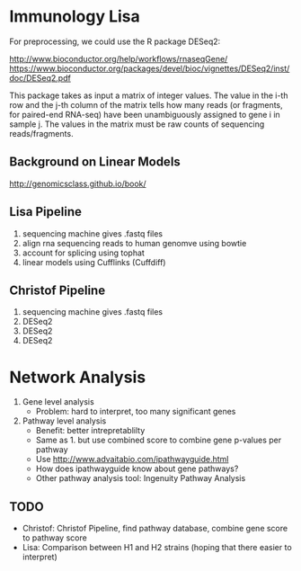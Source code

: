 # Immunology Lisa

For preprocessing, we could use the R package DESeq2:

http://www.bioconductor.org/help/workflows/rnaseqGene/
https://www.bioconductor.org/packages/devel/bioc/vignettes/DESeq2/inst/doc/DESeq2.pdf

This package takes as input a matrix of integer values.
The value in the i-th row and the j-th column of the matrix tells how many reads (or fragments, for paired-end RNA-seq) have been unambiguously assigned to gene i in sample j.
The values in the matrix must be raw counts of sequencing reads/fragments.

## Background on Linear Models

http://genomicsclass.github.io/book/

## Lisa Pipeline

1. sequencing machine gives .fastq files
2. align rna sequencing reads to human genomve using bowtie
3. account for splicing using tophat
4. linear models using Cufflinks (Cuffdiff)

## Christof Pipeline

1. sequencing machine gives .fastq files
2. DESeq2
3. DESeq2
4. DESeq2

# Network Analysis

1. Gene level analysis
    * Problem: hard to interpret, too many significant genes
2. Pathway level analysis
    * Benefit: better intrepretablilty
    * Same as 1. but use combined score to combine gene p-values per pathway
    * Use http://www.advaitabio.com/ipathwayguide.html
    * How does ipathwayguide know about gene pathways?
    * Other pathway analysis tool: Ingenuity Pathway Analysis

## TODO

* Christof: Christof Pipeline, find pathway database, combine gene score to pathway score
* Lisa: Comparison between H1 and H2 strains (hoping that there easier to interpret)
